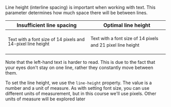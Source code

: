 Line height (interline spacing) is important when working with text. This parameter determines how much space there will be between lines.

| Insufficient line spacing                                      | Optimal line height                                        |
|---------------------------------------------------------------------------|---------------------------------------------------------------------------|
| <p style="font-size: 14px; line-height: 14px">Text with a font size of 14 pixels and 14-pixel line height</p> | <p style="font-size: 14px; line-height: 21px;">Text with a font size of 14 pixels and 21 pixel line height</p> |

Note that the left-hand text is harder to read. This is due to the fact that your eyes don't stay on one line, rather they constantly move between them.

To set the line height, we use the `line-height` property. The value is a number and a unit of measure. As with setting font size, you can use different units of measurement, but in this course we'll use pixels. Other units of measure will be explored later
